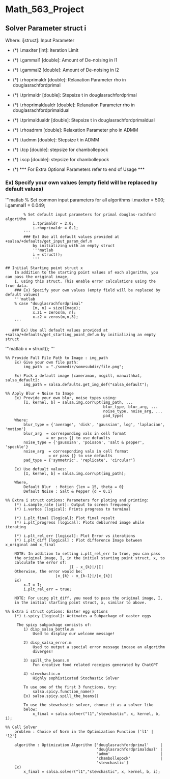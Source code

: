 # Math_563_Project
## Solver Parameter struct i
Where:
i[struct]: Input Parameter
- (*) i.maxiter [int]: Iteration Limit
- (*) i.gammal1 [double]: Amount of De-noising in l1
- (*) i.gammal2 [double]: Amount of De-noising in l2
    
- (*) i.rhoprimaldr [double]: Relaxation Parameter rho in douglasrachfordprimal
- (*) i.tprimaldr   [double]: Stepsize t in douglasrachfordprimal
    
- (*) i.rhoprimaldualdr [double]: Relaxation Parameter rho in douglasrachfordprimaldual
- (*) i.tprimaldualdr   [double]: Stepsize t in douglasrachfordprimaldual
    
- (*) i.rhoadmm [double]: Relaxation Parameter pho in ADMM
- (*) i.tadmm   [double]: Stepsize t in ADMM
    
- (*) i.tcp [double]: stepsize for chambollepock
- (*) i.scp [double]: stepsize for chambollepock

- (*) *** For Extra Optional Parameters refer to end of Usage ***

 ### Ex) Specify your own values (empty field will be replaced by default values)
'''matlab
% Set common input parameters for all algorithms
i.maxiter = 500;
                i.gammal1 = 0.049;

            % Set default input parameters for primal douglas-rachford algorithm
                i.tprimaldr = 2.0;
                i.rhoprimaldr = 0.1;
            '''
            ### Ex) Use all default values provided at +salsa/+defaults/get_input_param_def.m
                by initializing with an empty struct
                '''matlab
                i = struct();
                '''

    ## Initial Starting point struct x
        In addition to the starting point values of each algorithm, you can pass the original image, 
        I, using this struct. This enable error calculations using the true data.
        ### Ex) Specify your own values (empty field will be replaced by default values)
        '''matlab
        % case "douglasrachfordprimal"
                [m, n] = size(Image);
                x.z1 = zeros(m, n);
                x.z2 = zeros(m,n,3);
        '''

       ### Ex) Use all default values provided at +salsa/+defaults/get_starting_point_def.m by initializing an empty struct
  '''matlab
       x = struct();
  '''
        
    %% Provide Full File Path to Image : img_path      
        Ex) Give your own file path:
            img_path  = "./somedir/somesubdir/file.png";

        Ex) Pick a default image [cameraman, mcgill, manwithhat, salsa_default]:
            img_path = salsa.defaults.get_img_def("salsa_default");

    %% Apply Blur + Noise to Image
        Ex) Provide your own blur, noise types using:
            [I, kernel, b] = salsa.img.corrupt(img_path, ...
                                               blur_type, blur_arg, ...
                                               noise_type, noise_arg, ...
                                               pad_type)
        Where:
            blur_type = {'average', 'disk', 'gaussian', log', 'laplacian', 'motion'}
            blur_arg  = corresponding vals in cell format
                      = or pass {} to use defaults
            noise_type = {'gaussian', 'poisson', 'salt & pepper', 'speckle'}
            noise_arg  = corresponding vals in cell format
                       = or pass {} to use defaults
            pad_type = {'symmetric', 'replicate', 'circular'}

        Ex) Use defualt values:
            [I, kernel, b] = salsa.img.corrupt(img_path);

        Where, 
            Default Blur  : Motion {len = 15, theta = 0}
            Default Noise : Salt & Pepper {d = 0.1}

    %% Extra i struct options: Parameters for ploting and printing: 
        (*) i.sample_rate [int]: Output to screen frequency
        (*) i.verbos [logical]: Prints progress to terminal
    
        (*) i.plt_final [logical]: Plot final result
        (*) i.plt_progress [logical]: Plots deblurred image while iterating

        (*) i.plt_rel_err [logical]: Plot Error vs iterations
        (*) i.plt_diff [logical] : Plot difference Image between x_original and x_final
    
        NOTE: In addition to setting i.plt_rel_err to true, you can pass
        the original image, I, in the initial starting point struct, x, to
        calculate the error of:
                                |I - x_{k}|/|I| 
        Otherwise, the error would be:
                          |x_{k} - x_{k-1}|/|x_{k}|
        Ex)
            x.I = I;
            i.plt_rel_err = true;
        
        NOTE: For using plt_diff, you need to pass the original image, I,
        in the initial starting point struct, x, similar to above.

    %% Extra i struct options: Easter egg options
        (*) i.spicy [logical]: Activates a Subpackage of easter eggs 

         The spicy subpackage consists of:
            1) disp_salsa_bottle.m
                Used to display our welcome message!

            2) disp_salsa_error.m
                Used to output a special error message incase an algorithm
                diverges!

            3) spill_the_beans.m
                Fun creative food related receipes generated by ChatGPT

            4) stewchastic.m
                Highly sophisticated Stochastic Solver

            To use one of the first 3 functions, try:
                salsa.spicy.function_name()
            Ex) salsa.spicy.spill_the_beans()

            To use the stewchastic solver, choose it as a solver like
            below:
                x_final = salsa.solver("l1","stewchastic", x, kernel, b, i);

    %% Call Solver
        problem : Choice of Norm in the Optimization Function ['l1' | 'l2']
                
        algorithm : Optimization Algorithm ['douglasrachfordprimal'     |
                                            'douglasrachfordprimaldual' |
                                            'admm'                      |
                                            'chambollepock'             |
                                            'stewchastic']
        Ex)
            x_final = salsa.solver("l1","stewchastic", x, kernel, b, i);
